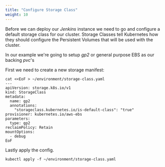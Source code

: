 ```yaml
---
title: "Configure Storage Class"
weight: 10
---
```


Before we can deploy our *Jenkins* instance we need to go and configure a
default storage class for our cluster. Storage Classes tell Kubernetes how they
should configure the Persistent Volumes that will be used with the cluster.

In our example we're going to setup *gp2* or general purpose EBS as our backing
*pvc*'s

First we need to create a new storage manifest:
```
cat <<EoF > ~/environment/storage-class.yaml
---
apiVersion: storage.k8s.io/v1
kind: StorageClass
metadata:
  name: gp2
  annotations:
    "storageclass.kubernetes.io/is-default-class": "true"
provisioner: kubernetes.io/aws-ebs
parameters:
  type: gp2
reclaimPolicy: Retain
mountOptions:
  - debug
EoF
```

Lastly apply the config.

```
kubectl apply -f ~/environment/storage-class.yaml
```
